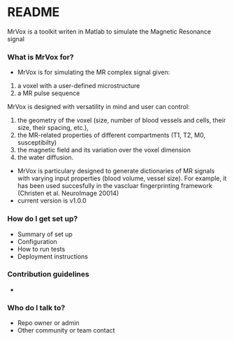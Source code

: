 # README #

MrVox is a toolkit writen in Matlab to simulate the Magnetic Resonance 
signal


### What is MrVox for? ###

* MrVox is for simulating the MR complex signal given:

1. a voxel with a user-defined microstructure
2. a MR pulse sequence

MrVox is designed with versatility in mind and user can control:
1. the geometry of the voxel (size, number of blood vessels and cells, their size, their spacing, etc.), 
2. the MR-related properties of different compartments (T1, T2, M0, susceptibilty)
3. the magnetic field and its variation over the voxel dimension
4. the water diffusion.
 
* MrVox is particulary designed to generate dictionaries of MR signals with
varying input properties (blood volume, vessel size). For example, it has been used succesfully
in the vascluar fingerprinting framework (Christen et al. NeuroImage 20014)
* current version is v1.0.0

### How do I get set up? ###

* Summary of set up
* Configuration
* How to run tests
* Deployment instructions

### Contribution guidelines ###

* 

### Who do I talk to? ###

* Repo owner or admin
* Other community or team contact